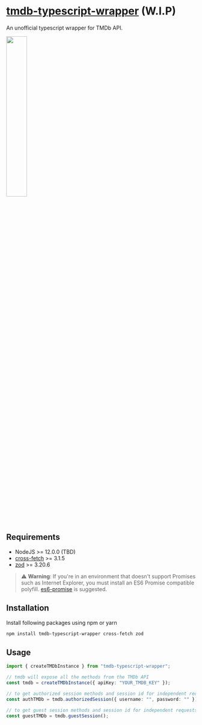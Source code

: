 # [tmdb-typescript-wrapper](https://github.com/LiniovasDovydas/tmdb-typescript-wrapper) (W.I.P)

An unofficial typescript wrapper for TMDb API.

[<img src="https://www.themoviedb.org/assets/2/v4/logos/v2/blue_long_2-9665a76b1ae401a510ec1e0ca40ddcb3b0cfe45f1d51b77a308fea0845885648.svg" width="33%">](https://www.themoviedb.org/)

## Requirements

- NodeJS >= 12.0.0 (TBD)
- [cross-fetch](https://github.com/lquixada/cross-fetch) >= 3.1.5
- [zod](https://github.com/colinhacks/zod) >= 3.20.6

> ⚠️ **Warning**: If you're in an environment that doesn't support Promises such as Internet Explorer, you must install an ES6 Promise compatible polyfill. [es6-promise](https://github.com/jakearchibald/es6-promise) is suggested.

## Installation

Install following packages using npm or yarn

```bash
npm install tmdb-typescript-wrapper cross-fetch zod
```

## Usage

```typescript
import { createTMDbInstance } from "tmdb-typescript-wrapper";

// tmdb will expose all the methods from the TMDb API
const tmdb = createTMDbInstance({ apiKey: "YOUR_TMDB_KEY" });

// to get authorized session methods and session id for independent requests
const authTMDb = tmdb.authorizedSession({ username: "", password: "" });

// to get guest session methods and session id for independent requests
const guestTMDb = tmdb.guestSession();
```
